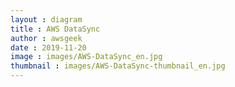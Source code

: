 ```yaml
---
layout : diagram
title : AWS DataSync
author : awsgeek
date : 2019-11-20
image : images/AWS-DataSync_en.jpg
thumbnail : images/AWS-DataSync-thumbnail_en.jpg
---
```

